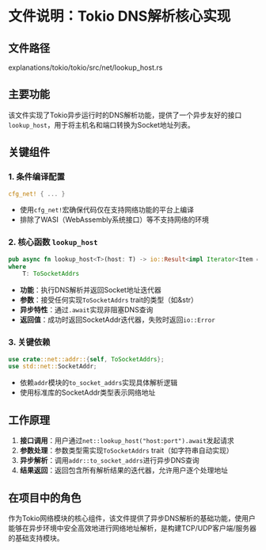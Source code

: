 # 文件说明：Tokio DNS解析核心实现

## 文件路径
explanations/tokio/tokio/src/net/lookup_host.rs

## 主要功能
该文件实现了Tokio异步运行时的DNS解析功能，提供了一个异步友好的接口`lookup_host`，用于将主机名和端口转换为Socket地址列表。

## 关键组件

### 1. 条件编译配置
```rust
cfg_net! { ... }
```
- 使用`cfg_net!`宏确保代码仅在支持网络功能的平台上编译
- 排除了WASI（WebAssembly系统接口）等不支持网络的环境

### 2. 核心函数 `lookup_host`
```rust
pub async fn lookup_host<T>(host: T) -> io::Result<impl Iterator<Item = SocketAddr>> 
where
    T: ToSocketAddrs
```
- **功能**：执行DNS解析并返回Socket地址迭代器
- **参数**：接受任何实现`ToSocketAddrs` trait的类型（如&str）
- **异步特性**：通过`.await`实现非阻塞DNS查询
- **返回值**：成功时返回SocketAddr迭代器，失败时返回`io::Error`

### 3. 关键依赖
```rust
use crate::net::addr::{self, ToSocketAddrs};
use std::net::SocketAddr;
```
- 依赖`addr`模块的`to_socket_addrs`实现具体解析逻辑
- 使用标准库的SocketAddr类型表示网络地址

## 工作原理
1. **接口调用**：用户通过`net::lookup_host("host:port").await`发起请求
2. **参数处理**：参数类型需实现`ToSocketAddrs` trait（如字符串自动实现）
3. **异步解析**：调用`addr::to_socket_addrs`进行异步DNS查询
4. **结果返回**：返回包含所有解析结果的迭代器，允许用户逐个处理地址

## 在项目中的角色
作为Tokio网络模块的核心组件，该文件提供了异步DNS解析的基础功能，使用户能够在异步环境中安全高效地进行网络地址解析，是构建TCP/UDP客户端/服务器的基础支持模块。
